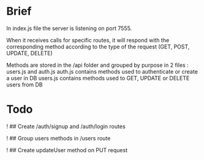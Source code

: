 # Brief

In index.js file the server is listening on port 7555.

When it receives calls for specific routes, it will respond with the corresponding method according to the type of the request (GET, POST, UPDATE, DELETE)

Methods are stored in the /api folder and grouped by purpose in 2 files : users.js and auth.js
auth.js contains methods used to authenticate or create a user in DB
users.js contains methods used to GET, UPDATE or DELETE users from DB


# Todo

! ## Create /auth/signup and /auth/login routes

! ## Group users methods in /users route

! ## Create updateUser method on PUT request